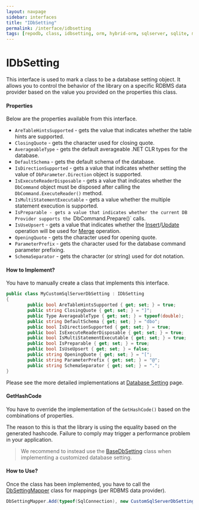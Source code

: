 ```yaml
---
layout: navpage
sidebar: interfaces
title: "IDbSetting"
permalink: /interface/idbsetting
tags: [repodb, class, idbsetting, orm, hybrid-orm, sqlserver, sqlite, mysql, postgresql]
---
```


# IDbSetting

This interface is used to mark a class to be a database setting object. It allows you to control the behavior of the library on a specific RDBMS data provider based on the value you provided on the properties this class.

#### Properties

Below are the properties available from this interface.

- `AreTableHintsSupported` - gets the value that indicates whether the table hints are supported.
- `ClosingQuote` - gets the character used for closing quote.
- `AverageableType` - gets the default averageable .NET CLR types for the database.
- `DefaultSchema` - gets the default schema of the database.
- `IsDirectionSupported` - gets a value that indicates whether setting the value of `DbParameter.Direction` object is supported.
- `IsExecuteReaderDisposable` - gets a value that indicates whether the `DbCommand` object must be disposed after calling the `DbCommand.ExecuteReader()` method.
- `IsMultiStatementExecutable` - gets a value whether the multiple statement execution is supported.
- `IsPreparable - gets a value that indicates whether the current DB Provider supports the `DbCommand.Prepare()` calls.
- `IsUseUpsert` - gets a value that indicates whether the [Insert](/operation/insert)/[Update](/operation/update) operation will be used for [Merge](/operation/merge) operation.
- `OpeningQuote` - gets the character used for opening quote.
- `ParameterPrefix` - gets the character used for the database command parameter prefixing.
- `SchemaSeparator` - gets the character (or string) used for dot notation.

#### How to Implement?

You have to manually create a class that implements this interface.

```csharp
public class MyCustomSqlServerDbSetting : IDbSetting
{
        public bool AreTableHintsSupported { get; set; } = true;
        public string ClosingQuote { get; set; } = "]";
        public Type AverageableType { get; set; } = typeof(double);
        public string DefaultSchema { get; set; } = "dbo";
        public bool IsDirectionSupported { get; set; } = true;
        public bool IsExecuteReaderDisposable { get; set; } = true;
        public bool IsMultiStatementExecutable { get; set; } = true;
        public bool IsPreparable { get; set; } = true;
        public bool IsUseUpsert { get; set; } = false;
        public string OpeningQuote { get; set; } = "[";
        public string ParameterPrefix { get; set; } = "@";
        public string SchemaSeparator { get; set; } = ".";
}
```

Please see the more detailed implementations at [Database Setting](/extensibility/databasesetting) page.

#### GetHashCode

You have to override the implementation of the `GetHashCode()` based on the combinations of properties.

The reason to this is that the library is using the equality based on the generated hashcode. Failure to comply may trigger a performance problem in your application.

> We recommend to instead use the [BaseDbSetting](/class/basedbsetting) class when implementing a customized database setting.

#### How to Use?

Once the class has been implemented, you have to call the [DbSettingMapper](/mapper/dbsettingmapper) class for mappings (per RDBMS data provider).

```csharp
DbSettingMapper.Add(typeof(SqlConnection), new CustomSqlServerDbSetting(), true);
```